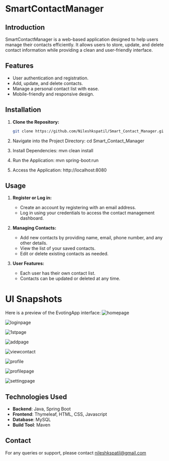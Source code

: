 # SmartContactManager


## Introduction
SmartContactManager is a web-based application designed to help users manage their contacts efficiently. It allows users to store, update, and delete contact information while providing a clean and user-friendly interface.

## Features
- User authentication and registration.
- Add, update, and delete contacts.
- Manage a personal contact list with ease.
- Mobile-friendly and responsive design.
  
## Installation

1. **Clone the Repository:**
   ```bash
   git clone https://github.com/Nileshkspatil/Smart_Contact_Manager.git

2. Navigate into the Project Directory:  cd Smart_Contact_Manager

3. Install Dependencies: mvn clean install

4. Run the Application: mvn spring-boot:run

5. Access the Application: http://localhost:8080

## Usage
1. **Register or Log in:**
   - Create an account by registering with an email address.
   - Log in using your credentials to access the contact management dashboard.

2. **Managing Contacts:**
   - Add new contacts by providing name, email, phone number, and any other details.
   - View the list of your saved contacts.
   - Edit or delete existing contacts as needed.

3. **User Features:**
   - Each user has their own contact list.
   - Contacts can be updated or deleted at any time.

 # UI Snapshots
Here is a preview of the EvotingApp interface:
![homepage](https://github.com/user-attachments/assets/e5a4f37d-2ec2-42d6-a072-fa1d45e235a5)

![loginpage](https://github.com/user-attachments/assets/e3da7810-0c0b-4844-9da1-997b9dc204f4)

![1stpage](https://github.com/user-attachments/assets/715e7439-3daa-400c-a8a9-1aaf707a08f0)

![addpage](https://github.com/user-attachments/assets/58e78308-81d5-4f2c-9a44-ab9ef9f27769)

![viewcontact](https://github.com/user-attachments/assets/fb17d758-ae17-48e8-a1a9-95074888f445)

![profile](https://github.com/user-attachments/assets/aeeeb7d7-d526-489b-a2e6-86da71fc54b6)


![profilepage](https://github.com/user-attachments/assets/5407a91e-100e-440a-b48a-ad006c3ef2c9)

![settingpage](https://github.com/user-attachments/assets/50d6972e-3df7-4046-a65c-3d100946d096)






## Technologies Used
- **Backend**: Java, Spring Boot
- **Frontend**: Thymeleaf, HTML, CSS, Javascript
- **Database**: MySQL
- **Build Tool**: Maven

## Contact
For any queries or support, please contact nileshkspatil@gmail.com 





